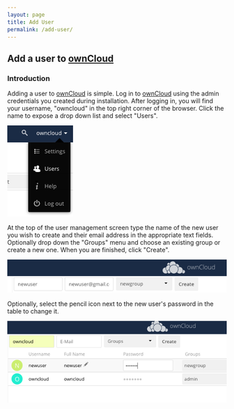 ```yaml
---
layout: page
title: Add User
permalink: /add-user/
---
```


## Add a user to [ownCloud]

### Introduction

Adding a user to [ownCloud] is simple. Log in to [ownCloud] using the
admin credentials you created during installation. After logging in,
you will find your username, "owncloud" in the top right corner of the
browser. Click the name to expose a drop down list and select "Users".

![Drop-down menu][dropdown]  

At the top of the user management screen type the name of the new
user you wish to create and their email address in the appropriate
text fields. Optionally drop down the "Groups" menu and choose an 
existing group or create a new one. When you are finished, click 
"Create".

![Create a new user][create_user]

Optionally, select the pencil icon next to the new user's password
in the table to change it.

![Change password][chg_pass]

[dropdown]: /images/dropdown.png
[create_user]: /images/create_user.png
[chg_pass]: /images/chg_pass.png

[ownCloud]: https://owncloud.org/
[Centos]: https://www.centos.org/
[Docker]: https://www.Docker.com/
[PHP]: https://www.php.net/
[Redis]: https://redislabs.com/
[MariaDB]: https://mariadb.com/
[Apache]: https://httpd.apache.org/
